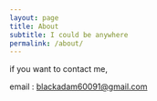 ```yaml
---
layout: page
title: About
subtitle: I could be anywhere 
permalink: /about/
---
```


if you want to contact me, 

email : blackadam60091@gmail.com


